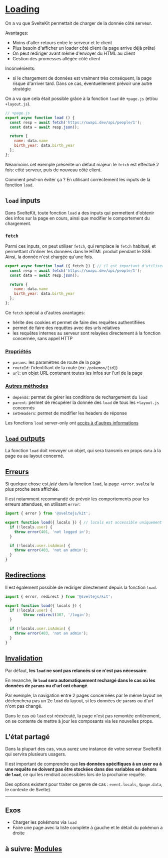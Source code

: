 # [Loading](https://kit.svelte.dev/docs/load)

On a vu que SvelteKit permettait de charger de la donnée côté serveur.

Avantages:

- Moins d'aller-retours entre le serveur et le client
- Plus besoin d'afficher un loader côté client (la page arrive déjà prête)
- On peut rediriger avant même d'envoyer du HTML au client
- Gestion des promesses allégée côté client

Inconvénients:

- si le chargement de données est vraiment très conséquent, la page risque d'arriver tard. Dans ce cas, éventuellement prévoir une autre stratégie

On a vu que cela était possible grâce à la fonction `load` de `+page.js` (et/ou `+layout.js`).

```js
// +page.js
export async function load () {
  const resp = await fetch('https://swapi.dev/api/people/1');
  const data = await resp.json();

  return {
    name: data.name
    birth_year: data.birth_year
  };
};
```

Néanmoins cet exemple présente un défaut majeur: le `fetch` est effectué 2 fois: côté serveur, puis de nouveau côté client.

Comment peut-on éviter ça ? En utilisant correctement les inputs de la fonction `load`.

## `load` inputs

Dans SvelteKit, toute fonction `load` a des inputs qui permettent d'obtenir des infos sur la page en cours, ainsi que modifier le comportement du chargement.

### `fetch`

Parmi ces inputs, on peut utiliser `fetch`, qui remplace le `fetch` habituel, et permettant d'inliner les données dans le HTML produit pendant le SSR. Ainsi, la donnée n'est chargée qu'une fois.

```js
export async function load ({ fetch }) { // il est important d'utiliser ce fetch ci
  const resp = await fetch('https://swapi.dev/api/people/1');
  const data = await resp.json();

  return {
    name: data.name
    birth_year: data.birth_year
  };
};
```

Ce `fetch` spécial a d'autres avantages:
- hérite des cookies et permet de faire des requêtes authentifiées
- permet de faire des requêtes avec des urls relatives
- les requêtes internes au serveur sont relayées directement à la fonction concernée, sans appel HTTP


### [Propriétés](https://kit.svelte.dev/docs/load#input-properties)

- `params`: les paramètres de route de la page
- `routeId`: l'identifiant de la route (ex: `/pokemon/[id]`)
- `url`: un objet URL contenant toutes les infos sur l'url de la page

### [Autres méthodes](https://kit.svelte.dev/docs/load#input-methods)

- `depends`: permet de gérer les conditions de rechargement du `load`
- `parent`: permet de récupérer la donnée des `load` de tous les `+layout.js` concernés
- `setHeaders`: permet de modifier les headers de réponse

Les fonctions `load` server-only ont [accès à d'autres informations](https://kit.svelte.dev/docs/types#sveltejs-kit-requestevent)


## [`load` outputs](https://kit.svelte.dev/docs/load#output)

La fonction `load` doit renvoyer un objet, qui sera transmis en props `data` à la page ou au layout concerné.

## [Erreurs](https://kit.svelte.dev/docs/load#errors)

Si quelque chose est *jeté* dans la fonction `load`, la page `+error.svelte` la plus proche sera affichée.

Il est notamment recommandé de prévoir les comportements pour les erreurs attendues, en utilisant `error`:

```js
import { error } from '@sveltejs/kit';

export function load({ locals }) { // locals est accessible uniquement par les load server-only
  if (!locals.user) {
    throw error(401, 'not logged in');
  }

  if (!locals.user.isAdmin) {
    throw error(403, 'not an admin');
  }
}
```

## [Redirections](https://kit.svelte.dev/docs/load#redirects)

Il est également possible de rediriger directement depuis la fonction `load`.

```js
import { error, redirect } from '@sveltejs/kit';

export function load({ locals }) {
  if (!locals.user) {
		throw redirect(307, '/login');
  }

  if (!locals.user.isAdmin) {
    throw error(403, 'not an admin');
  }
}
```

## [Invalidation](https://kit.svelte.dev/docs/load#invalidation)

Par défaut, **les `load` ne sont pas relancés si ce n'est pas nécessaire**.

En revanche, **le `load` sera automatiquement rechargé dans le cas où les données de `params` ou d'url ont changé**.

Par exemple, la navigation entre 2 pages concernées par le même layout ne déclenchera pas un 2e `load` du layout, si les données de `params` ou d'url n'ont pas changé.

Dans le cas où `load` est réexécuté, la page n'est pas remontée entièrement, on se contente de mettre à jour les composants via les nouvelles props.

## L'état partagé

Dans la plupart des cas, vous aurez une instance de votre serveur SvelteKit qui servira plusieurs usagers.

Il est important de comprendre que **les données spécifiques à un user ou à une requête ne doivent pas être stockées dans des variables en dehors de `load`**, ce qui les rendrait accessibles lors de la prochaine requête.

Des options existent pour traiter ce genre de cas : `event.locals`, `$page.data`, le contexte de Svelte).

---

## Exos

- Charger les pokémons via `load`
- Faire une page avec la liste complète à gauche et le détail du pokémon a droite

## à suivre: [Modules](./6-6_modules.md)
